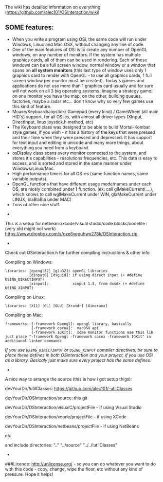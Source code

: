 
The wiki has detailed information on everything (https://github.com/alec101/OSInteraction/wiki)

SOME features:
--------------
* When you write a program using OSi, the same code will run under Windows, Linux and Mac OSX, without changing any line of code. 
* One of the main features of OSi is to create any number of OpenGL windows, on any number of monitors. If the system has multiple graphics cards, all of them can be used in rendering. Each of these windows can be a full screen window, normal window or a window that spans on **all system monitors** (this last type of window uses only 1 graphics card to render with OpenGL - to use all graphics cards, 1 full screen window per monitor must be created). Today's games and applications do not use more than 1 graphics card usually and for sure will not work on all 3 big operating systems. Imagine a strategy game: on one monitor you have the map, on the other, building queues, factories, maybe a radar etc... don't know why so very few games use this kind of feature.
* Mouse/Keyboard/Joystick/ Gamepad (every kind) / GameWheel (all main HID's) support, for all OS-es, with almost all driver types (XInput, DirectInput, linux joystick.h method, etc)
* The Keyboard class was designed to be able to build Mortal-Kombat style games, if you wish - it has a history of the keys that were pressed and their time when they were pressed and depressed. It has support for text input and editing in unicode and many more things, about everything you need from a keyboard.
* osDisplay class scans every monitor connected to the system, and stores it's capabilities - resolutions frequencies, etc. This data is easy to access, and is sorted and stored in the same manner under Windows/Linux/Mac.
* High performance timers for all OS-es (same function names, same variable outputs).
* OpenGL functions that have different usage mode/names under each OS, are nicely combined under 1 function. (ex: call glMakeCurrent(....), which knows to call wglMakeCurrent under WIN, glxMakeCurrent under LINUX, blaBlaBla under MAC)
* Tons of other nice stuff.

-
This is a setup for netbeans/xcode/visual studio/code blocks/codelite : (very old might not work)
https://www.dropbox.com/s/gze6yepuhwn278k/OSInteraction.zip


-
Check out OSinteraction.h for further compiling instructions & other info


Compiling on Windows:

    libraries: [opengl32] [glu32]: openGL libraries 
               [dinput8] [dxguid]: if using direct input (+ #define USING_DIRECTINPUT)
               [xinput]:           xinput 1.3, from dxsdk (+ #define USING_XINPUT)

Compiling on Linux:

    libraries: [X11] [GL] [GLU] [Xrandr] [Xinerama]
 
Compiling on Mac:

    frameworks: [-framework Opengl]: opengl library, basically
                [-framework cocoa]:  macOSX api
                [-framework IOKit]:  some monitor functions use this lib
    just place "-framework Opengl -framework cocoa -framework IOKit" in additional linker commands


  _If you use `USING_DIRECTINPUT` or `USING_XINPUT` compiler directives, be sure to place these defines in both OSinteraction and your project, if you use OSi as a library. Basicaly just make sure every project has the same defines._

-
A nice way to arrange the source (this is how i got setup thigs):

devYourDir/!utilClasses: https://github.com/alec101/-utilClasses 

devYourDir/OSInteraction/source: this git



devYourDir/OSInteraction/visualC/projectFile - if using Visual Studio

devYourDir/OSInteraction/xcode/projectFile - if using XCode

devYourDir/OSInteraction/netbeans/projectFile - if using NetBeans

etc

and include directories: ".." "../source" "../../!utilClasses"


-
###Licence: 
http://unlicense.org/ - so you can do whatever you want to do with this code - copy, change, wipe the floor, etc without any kind of pressure. Hope it helps!



